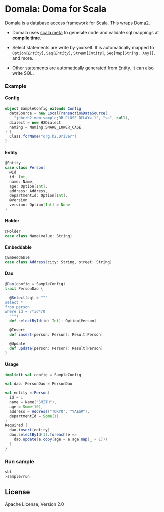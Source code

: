 Domala: Doma for Scala
======================

Domala is a database access framework for Scala. This wraps [Doma2](https://github.com/domaframework/doma).

- Domala uses [scala meta](http://scalameta.org/paradise/) to generate code and validate sql mappings at **compile time**.

- Select statements are write by yourself. It is automatically mapped to `Option[`*`Entity`*`]`, `Seq[`*`Entity`*`]`, `Stream[`*`Entity`*`]`, `Seq[Map[String, Any]]`, and more.

- Other statements are automatically generated from Entity. It can also write SQL.

### Example

#### Config

```scala
object SampleConfig extends Config(
  dataSource = new LocalTransactionDataSource(
    "jdbc:h2:mem:sample;DB_CLOSE_DELAY=-1", "sa", null),
  dialect = new H2Dialect,
  naming = Naming.SNAKE_LOWER_CASE
) {
  Class.forName("org.h2.Driver")
}
```

#### Entity

```scala
@Entity
case class Person(
  @Id
  id: Int,
  name: Name,
  age: Option[Int],
  address: Address,
  departmentId: Option[Int],
  @Version
  version: Option[Int] = None
)
```

#### Holder

```scala
@Holder
case class Name(value: String)
```

#### Embeddable

```scala
@Embeddable
case class Address(city: String, street: String)
```

#### Dao

```scala
@Dao(config = SampleConfig)
trait PersonDao {

  @Select(sql = """
select *
from person
where id = /*id*/0
  """)
  def selectById(id: Int): Option[Person]

  @Insert
  def insert(person: Person): Result[Person]

  @Update
  def update(person: Person): Result[Person]
}
```

#### Usage
```scala
implicit val config = SampleConfig

val dao: PersonDao = PersonDao

val entity = Person(
  id = 1
  name = Name("SMITH"),
  age = Some(10),
  address = Address("TOKYO", "YAESU"),
  departmentId = Some(1)
)
Required {
  dao.insert(entity)
  dao.selectById(1).foreach(e =>
    dao.update(e.copy(age = e.age.map(_ + 1)))
  )
}
```


### Run sample

```sh
sbt
>sample/run
```

License
--------
Apache License, Version 2.0